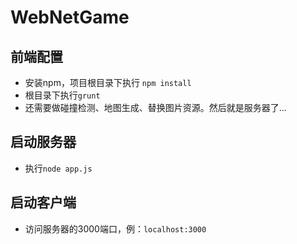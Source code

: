 # WebNetGame

## 前端配置

* 安装npm，项目根目录下执行 `npm install`
* 根目录下执行`grunt`
* 还需要做碰撞检测、地图生成、替换图片资源。然后就是服务器了...

## 启动服务器
* 执行`node app.js`

## 启动客户端
* 访问服务器的3000端口，例：`localhost:3000`